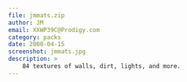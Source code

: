 ```yaml
---
file: jmmats.zip
author: JM
email: XXWP39C@Prodigy.com
category: packs
date: 2000-04-15
screenshot: jmmats.jpg
description: >
    84 textures of walls, dirt, lights, and more.
---
```

